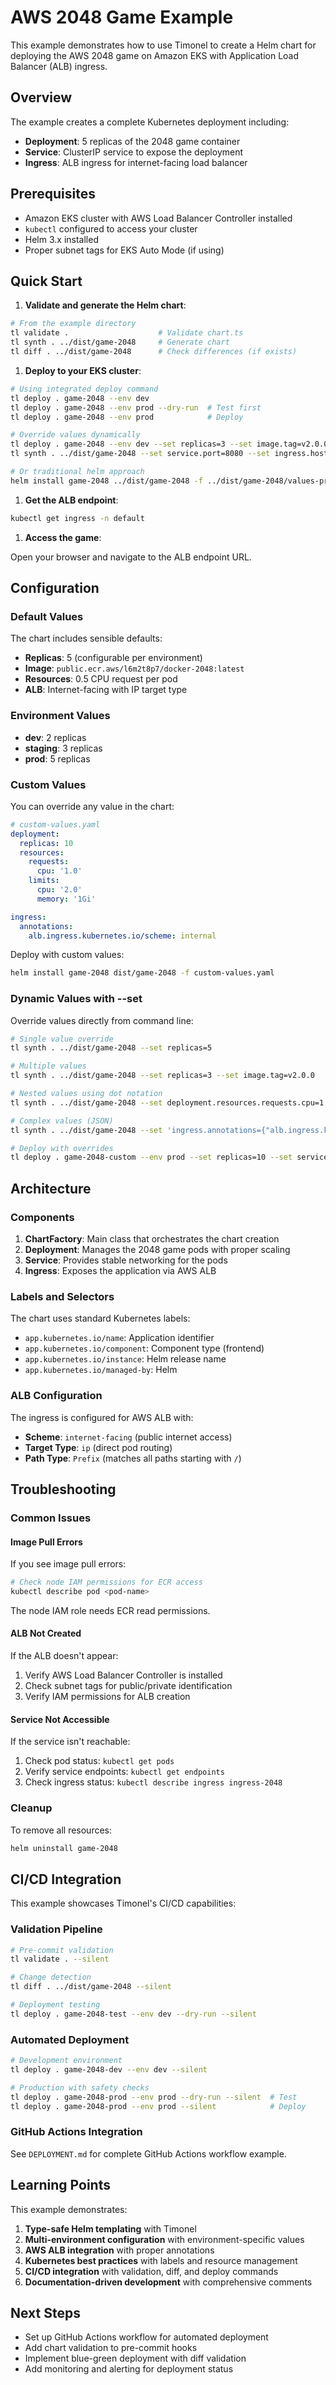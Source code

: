 # AWS 2048 Game Example

This example demonstrates how to use Timonel to create a Helm chart for deploying the AWS 2048
game on Amazon EKS with Application Load Balancer (ALB) ingress.

## Overview

The example creates a complete Kubernetes deployment including:

- **Deployment**: 5 replicas of the 2048 game container
- **Service**: ClusterIP service to expose the deployment
- **Ingress**: ALB ingress for internet-facing load balancer

## Prerequisites

- Amazon EKS cluster with AWS Load Balancer Controller installed
- `kubectl` configured to access your cluster
- Helm 3.x installed
- Proper subnet tags for EKS Auto Mode (if using)

## Quick Start

<!-- markdownlint-disable MD029 -->

1. **Validate and generate the Helm chart**:

```bash
# From the example directory
tl validate .                    # Validate chart.ts
tl synth . ../dist/game-2048     # Generate chart
tl diff . ../dist/game-2048      # Check differences (if exists)
```

1. **Deploy to your EKS cluster**:

```bash
# Using integrated deploy command
tl deploy . game-2048 --env dev
tl deploy . game-2048 --env prod --dry-run  # Test first
tl deploy . game-2048 --env prod            # Deploy

# Override values dynamically
tl deploy . game-2048 --env dev --set replicas=3 --set image.tag=v2.0.0
tl synth . ../dist/game-2048 --set service.port=8080 --set ingress.host=my-game.com

# Or traditional helm approach
helm install game-2048 ../dist/game-2048 -f ../dist/game-2048/values-prod.yaml
```

1. **Get the ALB endpoint**:

```bash
kubectl get ingress -n default
```

1. **Access the game**:

Open your browser and navigate to the ALB endpoint URL.

## Configuration

### Default Values

The chart includes sensible defaults:

- **Replicas**: 5 (configurable per environment)
- **Image**: `public.ecr.aws/l6m2t8p7/docker-2048:latest`
- **Resources**: 0.5 CPU request per pod
- **ALB**: Internet-facing with IP target type

### Environment Values

- **dev**: 2 replicas
- **staging**: 3 replicas
- **prod**: 5 replicas

### Custom Values

You can override any value in the chart:

```yaml
# custom-values.yaml
deployment:
  replicas: 10
  resources:
    requests:
      cpu: '1.0'
    limits:
      cpu: '2.0'
      memory: '1Gi'

ingress:
  annotations:
    alb.ingress.kubernetes.io/scheme: internal
```

Deploy with custom values:

```bash
helm install game-2048 dist/game-2048 -f custom-values.yaml
```

### Dynamic Values with --set

Override values directly from command line:

```bash
# Single value override
tl synth . ../dist/game-2048 --set replicas=5

# Multiple values
tl synth . ../dist/game-2048 --set replicas=3 --set image.tag=v2.0.0

# Nested values using dot notation
tl synth . ../dist/game-2048 --set deployment.resources.requests.cpu=1.0

# Complex values (JSON)
tl synth . ../dist/game-2048 --set 'ingress.annotations={"alb.ingress.kubernetes.io/scheme":"internal"}'

# Deploy with overrides
tl deploy . game-2048-custom --env prod --set replicas=10 --set service.port=8080
```

## Architecture

### Components

1. **ChartFactory**: Main class that orchestrates the chart creation
2. **Deployment**: Manages the 2048 game pods with proper scaling
3. **Service**: Provides stable networking for the pods
4. **Ingress**: Exposes the application via AWS ALB

### Labels and Selectors

The chart uses standard Kubernetes labels:

- `app.kubernetes.io/name`: Application identifier
- `app.kubernetes.io/component`: Component type (frontend)
- `app.kubernetes.io/instance`: Helm release name
- `app.kubernetes.io/managed-by`: Helm

### ALB Configuration

The ingress is configured for AWS ALB with:

- **Scheme**: `internet-facing` (public internet access)
- **Target Type**: `ip` (direct pod routing)
- **Path Type**: `Prefix` (matches all paths starting with `/`)

## Troubleshooting

### Common Issues

#### Image Pull Errors

If you see image pull errors:

```bash
# Check node IAM permissions for ECR access
kubectl describe pod <pod-name>
```

The node IAM role needs ECR read permissions.

#### ALB Not Created

If the ALB doesn't appear:

1. Verify AWS Load Balancer Controller is installed
2. Check subnet tags for public/private identification
3. Verify IAM permissions for ALB creation

#### Service Not Accessible

If the service isn't reachable:

1. Check pod status: `kubectl get pods`
2. Verify service endpoints: `kubectl get endpoints`
3. Check ingress status: `kubectl describe ingress ingress-2048`

### Cleanup

To remove all resources:

```bash
helm uninstall game-2048
```

## CI/CD Integration

This example showcases Timonel's CI/CD capabilities:

### Validation Pipeline

```bash
# Pre-commit validation
tl validate . --silent

# Change detection
tl diff . ../dist/game-2048 --silent

# Deployment testing
tl deploy . game-2048-test --env dev --dry-run --silent
```

### Automated Deployment

```bash
# Development environment
tl deploy . game-2048-dev --env dev --silent

# Production with safety checks
tl deploy . game-2048-prod --env prod --dry-run --silent  # Test
tl deploy . game-2048-prod --env prod --silent            # Deploy
```

### GitHub Actions Integration

See `DEPLOYMENT.md` for complete GitHub Actions workflow example.

## Learning Points

This example demonstrates:

1. **Type-safe Helm templating** with Timonel
2. **Multi-environment configuration** with environment-specific values
3. **AWS ALB integration** with proper annotations
4. **Kubernetes best practices** with labels and resource management
5. **CI/CD integration** with validation, diff, and deploy commands
6. **Documentation-driven development** with comprehensive comments

## Next Steps

- Set up GitHub Actions workflow for automated deployment
- Add chart validation to pre-commit hooks
- Implement blue-green deployment with diff validation
- Add monitoring and alerting for deployment status
